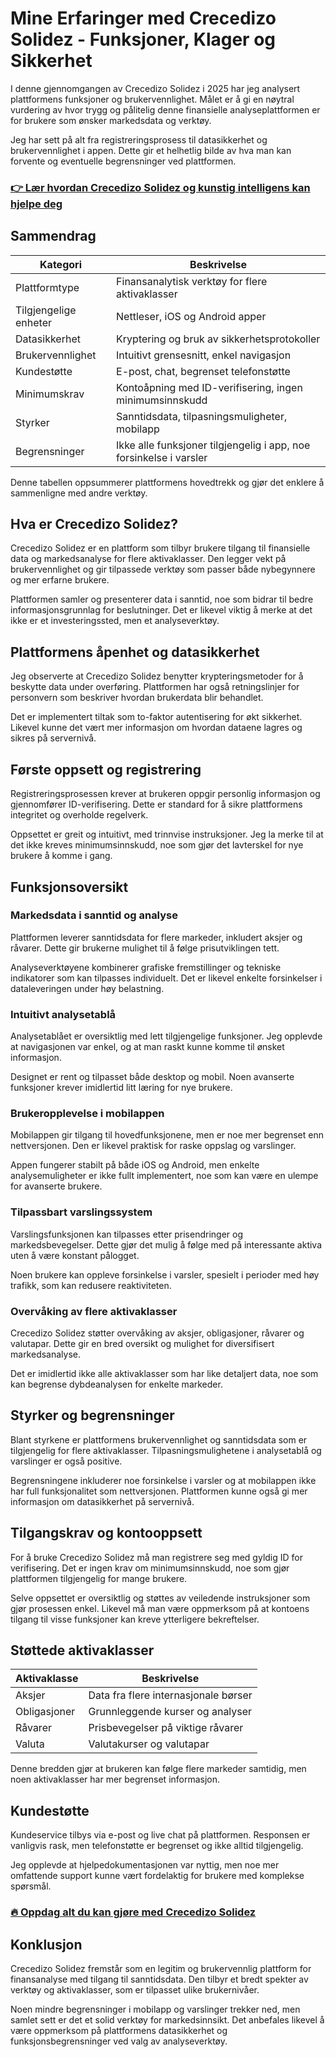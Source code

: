 # Mine Erfaringer med Crecedizo Solidez - Funksjoner, Klager og Sikkerhet
   
I denne gjennomgangen av Crecedizo Solidez i 2025 har jeg analysert plattformens funksjoner og brukervennlighet. Målet er å gi en nøytral vurdering av hvor trygg og pålitelig denne finansielle analyseplattformen er for brukere som ønsker markedsdata og verktøy.

Jeg har sett på alt fra registreringsprosess til datasikkerhet og brukervennlighet i appen. Dette gir et helhetlig bilde av hva man kan forvente og eventuelle begrensninger ved plattformen.

### [👉 Lær hvordan Crecedizo Solidez og kunstig intelligens kan hjelpe deg](https://tinyurl.com/29j2wfp9)
## Sammendrag  
| Kategori               | Beskrivelse                                      |
|------------------------|-------------------------------------------------|
| Plattformtype          | Finansanalytisk verktøy for flere aktivaklasser |
| Tilgjengelige enheter  | Nettleser, iOS og Android apper                   |
| Datasikkerhet          | Kryptering og bruk av sikkerhetsprotokoller      |
| Brukervennlighet       | Intuitivt grensesnitt, enkel navigasjon           |
| Kundestøtte            | E-post, chat, begrenset telefonstøtte             |
| Minimumskrav           | Kontoåpning med ID-verifisering, ingen minimumsinnskudd |
| Styrker               | Sanntidsdata, tilpasningsmuligheter, mobilapp     |
| Begrensninger         | Ikke alle funksjoner tilgjengelig i app, noe forsinkelse i varsler |

Denne tabellen oppsummerer plattformens hovedtrekk og gjør det enklere å sammenligne med andre verktøy.

## Hva er Crecedizo Solidez?  
Crecedizo Solidez er en plattform som tilbyr brukere tilgang til finansielle data og markedsanalyse for flere aktivaklasser. Den legger vekt på brukervennlighet og gir tilpassede verktøy som passer både nybegynnere og mer erfarne brukere.

Plattformen samler og presenterer data i sanntid, noe som bidrar til bedre informasjonsgrunnlag for beslutninger. Det er likevel viktig å merke at det ikke er et investeringssted, men et analyseverktøy.

## Plattformens åpenhet og datasikkerhet  
Jeg observerte at Crecedizo Solidez benytter krypteringsmetoder for å beskytte data under overføring. Plattformen har også retningslinjer for personvern som beskriver hvordan brukerdata blir behandlet.

Det er implementert tiltak som to-faktor autentisering for økt sikkerhet. Likevel kunne det vært mer informasjon om hvordan dataene lagres og sikres på servernivå.

## Første oppsett og registrering  
Registreringsprosessen krever at brukeren oppgir personlig informasjon og gjennomfører ID-verifisering. Dette er standard for å sikre plattformens integritet og overholde regelverk.

Oppsettet er greit og intuitivt, med trinnvise instruksjoner. Jeg la merke til at det ikke kreves minimumsinnskudd, noe som gjør det lavterskel for nye brukere å komme i gang.

## Funksjonsoversikt  

### Markedsdata i sanntid og analyse  
Plattformen leverer sanntidsdata for flere markeder, inkludert aksjer og råvarer. Dette gir brukerne mulighet til å følge prisutviklingen tett.

Analyseverktøyene kombinerer grafiske fremstillinger og tekniske indikatorer som kan tilpasses individuelt. Det er likevel enkelte forsinkelser i dataleveringen under høy belastning.

### Intuitivt analysetablå  
Analysetablået er oversiktlig med lett tilgjengelige funksjoner. Jeg opplevde at navigasjonen var enkel, og at man raskt kunne komme til ønsket informasjon.

Designet er rent og tilpasset både desktop og mobil. Noen avanserte funksjoner krever imidlertid litt læring for nye brukere.

### Brukeropplevelse i mobilappen  
Mobilappen gir tilgang til hovedfunksjonene, men er noe mer begrenset enn nettversjonen. Den er likevel praktisk for raske oppslag og varslinger.

Appen fungerer stabilt på både iOS og Android, men enkelte analysemuligheter er ikke fullt implementert, noe som kan være en ulempe for avanserte brukere.

### Tilpassbart varslingssystem  
Varslingsfunksjonen kan tilpasses etter prisendringer og markedsbevegelser. Dette gjør det mulig å følge med på interessante aktiva uten å være konstant pålogget.

Noen brukere kan oppleve forsinkelse i varsler, spesielt i perioder med høy trafikk, som kan redusere reaktiviteten.

### Overvåking av flere aktivaklasser  
Crecedizo Solidez støtter overvåking av aksjer, obligasjoner, råvarer og valutapar. Dette gir en bred oversikt og mulighet for diversifisert markedsanalyse.

Det er imidlertid ikke alle aktivaklasser som har like detaljert data, noe som kan begrense dybdeanalysen for enkelte markeder.

## Styrker og begrensninger  
Blant styrkene er plattformens brukervennlighet og sanntidsdata som er tilgjengelig for flere aktivaklasser. Tilpasningsmulighetene i analysetablå og varslinger er også positive.

Begrensningene inkluderer noe forsinkelse i varsler og at mobilappen ikke har full funksjonalitet som nettversjonen. Plattformen kunne også gi mer informasjon om datasikkerhet på servernivå.

## Tilgangskrav og kontooppsett  
For å bruke Crecedizo Solidez må man registrere seg med gyldig ID for verifisering. Det er ingen krav om minimumsinnskudd, noe som gjør plattformen tilgjengelig for mange brukere.

Selve oppsettet er oversiktlig og støttes av veiledende instruksjoner som gjør prosessen enkel. Likevel må man være oppmerksom på at kontoens tilgang til visse funksjoner kan kreve ytterligere bekreftelser.

## Støttede aktivaklasser  
| Aktivaklasse     | Beskrivelse                         |
|------------------|-----------------------------------|
| Aksjer           | Data fra flere internasjonale børser |
| Obligasjoner     | Grunnleggende kurser og analyser  |
| Råvarer          | Prisbevegelser på viktige råvarer |
| Valuta           | Valutakurser og valutapar          |

Denne bredden gjør at brukeren kan følge flere markeder samtidig, men noen aktivaklasser har mer begrenset informasjon.

## Kundestøtte  
Kundeservice tilbys via e-post og live chat på plattformen. Responsen er vanligvis rask, men telefonstøtte er begrenset og ikke alltid tilgjengelig.

Jeg opplevde at hjelpedokumentasjonen var nyttig, men noe mer omfattende support kunne vært fordelaktig for brukere med komplekse spørsmål.

### [🔥 Oppdag alt du kan gjøre med Crecedizo Solidez](https://tinyurl.com/29j2wfp9)
## Konklusjon  
Crecedizo Solidez fremstår som en legitim og brukervennlig plattform for finansanalyse med tilgang til sanntidsdata. Den tilbyr et bredt spekter av verktøy og aktivaklasser, som er tilpasset ulike brukernivåer.

Noen mindre begrensninger i mobilapp og varslinger trekker ned, men samlet sett er det et solid verktøy for markedsinnsikt. Det anbefales likevel å være oppmerksom på plattformens datasikkerhet og funksjonsbegrensninger ved valg av analyseverktøy.